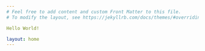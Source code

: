 ```yaml
---
# Feel free to add content and custom Front Matter to this file.
# To modify the layout, see https://jekyllrb.com/docs/themes/#overriding-theme-defaults

Hello World!

layout: home
---
```

